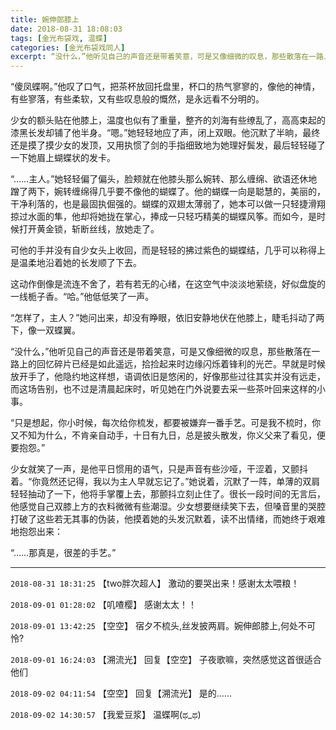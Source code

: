 ```yaml
---
title: 婉伸郎膝上
date: 2018-08-31 18:08:03
tags: [金光布袋戏, 温蝶]
categories: [金光布袋戏同人]
excerpt: “没什么，”他听见自己的声音还是带着笑意，可是又像细微的叹息，那些散落在一路上的回忆碎片已经是如此遥远，拾捡起来时边缘闪烁着锋利的光芒。
---
```


<p>“傻凤蝶啊。”他叹了口气，把茶杯放回托盘里，杯口的热气寥寥的，像他的神情，有些寥落，有些柔软，又有些叹息般的慨然，是永远看不分明的。</p> 
<p>少女的额头贴在他膝上，温度也似有了重量，整齐的刘海有些缭乱了，高高束起的漆黑长发却铺了他半身。“嗯。”她轻轻地应了声，闭上双眼。他沉默了半晌，最终还是摸了摸少女的发顶，又用执惯了剑的手指细致地为她理好鬓发，最后轻轻碰了一下她眉上蝴蝶状的发卡。</p> 
<p>“……主人。”她轻轻偏了偏头，脸颊就在他膝头那么婉转、那么缠绵、欲语还休地蹭了两下，婉转缠绵得几乎要不像他的蝴蝶了。他的蝴蝶一向是聪慧的，美丽的，干净利落的，也是最固执倔强的。蝴蝶的双翅太薄弱了，她本可以做一只轻捷滑翔掠过水面的隼，他却将她拢在掌心，捧成一只轻巧精美的蝴蝶风筝。而如今，是时候打开黄金锁，斩断丝线，放她走了。</p> 
<p>可他的手并没有自少女头上收回，而是轻轻的拂过紫色的蝴蝶结，几乎可以称得上是温柔地沿着她的长发顺了下去。</p> 
<p>这动作倒像是流连不舍了，若有若无的心绪，在这空气中淡淡地萦绕，好似盘旋的一线栀子香。“哈。”他低低笑了一声。</p> 
<p>“怎样了，主人？”她问出来，却没有睁眼，依旧安静地伏在他膝上，睫毛抖动了两下，像一双蝶翼。</p> 
<p>“没什么，”他听见自己的声音还是带着笑意，可是又像细微的叹息，那些散落在一路上的回忆碎片已经是如此遥远，拾捡起来时边缘闪烁着锋利的光芒。早就是时候放开手了，他隐约地这样想，语调依旧是悠闲的，好像那些过往其实并没有远走，而这场告别，也不过是清晨起床时，听见她在门外说要去采一些茶叶回来这样的小事。</p> 
<p>“只是想起，你小时候，每次给你梳发，都要被嫌弃一番手艺。可是我不梳时，你又不知为什么，不肯亲自动手，十日有九日，总是披头散发，你义父来了看见，便要抱怨。”</p> 
<p>少女就笑了一声，是他平日惯用的语气，只是声音有些沙哑，干涩着，又颤抖着。“你竟然还记得，我以为主人早就忘记了。”她说着，沉默了一阵，单薄的双肩轻轻抽动了一下，他将手掌覆上去，那颤抖立刻止住了。很长一段时间的无言后，他感觉自己双膝上方的衣料微微有些潮湿。少女想要继续笑下去，但嗓音里的哭腔打破了这些若无其事的伪装，他摸着她的头发沉默着，读不出情绪，而她终于艰难地抱怨出来：</p> 
<p>“……那真是，很差的手艺。”</p>

<!-- more -->

---

`2018-08-31 18:31:25` 【two胖次超人】 激动的要哭出来！感谢太太喂粮！

`2018-09-01 01:28:02` 【叽喳樱】 感谢太太！！

`2018-09-01 13:42:25` 【空空】 宿夕不梳头,丝发披两肩。婉伸郎膝上,何处不可怜?

`2018-09-01 16:24:03` 【溯流光】 回复【空空】 子夜歌嘛，突然感觉这首很适合他们

`2018-09-02 04:11:54` 【空空】 回复【溯流光】 是的……

`2018-09-02 14:30:57` 【我爱豆浆】 温蝶啊(ಥ\_ಥ)
